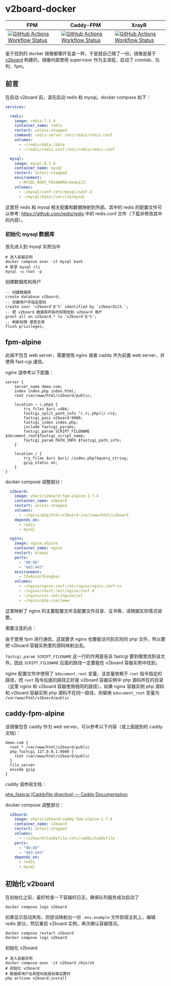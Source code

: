 # v2board-docker


| FPM | Caddy-FPM | XrayR |
|---|-----|---|
| [![GitHub Actions Workflow Status](https://img.shields.io/github/actions/workflow/status/waynelone/v2board-docker/fpm-docker-image.yml)](https://github.com/WayneLone/v2board-docker/actions/workflows/fpm-docker-image.yml) | [![GitHub Actions Workflow Status](https://img.shields.io/github/actions/workflow/status/waynelone/v2board-docker/caddy-fpm-docker-image.yml)](https://github.com/WayneLone/v2board-docker/actions/workflows/caddy-fpm-docker-image.yml) | [![GitHub Actions Workflow Status](https://img.shields.io/github/actions/workflow/status/waynelone/v2board-docker/xrayr-docker-image.yml)](https://github.com/WayneLone/v2board-docker/actions/workflows/xrayr-docker-image.yml) |

鉴于找到的 docker 镜像都像开盲盒一样，于是就自己搞了一份。镜像是基于 [v2board](https://github.com/v2board/v2board) 构建的，镜像内部使用 supervisor 作为主进程，启动了 crontab、队列、fpm。

## 前言

在启动 v2board 前，请先启动 redis 和 mysql。docker compose 如下：

```yaml
services:

  redis:
    image: redis:7.2.4
    container_name: redis
    restart: unless-stopped
    command: redis-server /etc/redis/redis.conf
    volumes:
      - ~/redis/data:/data
      - ~/redis/redis.conf:/etc/redis/redis.conf

  mysql:
    image: mysql:8.3.0
    container_name: mysql
    restart: unless-stopped
    environment:
      - MYSQL_ROOT_PASSWORD=demo123.
    volumes:
      - ~/mysql/conf:/etc/mysql/conf.d
      - ~/mysql/data:/var/lib/mysql
```

这里将 redis 和 mysql 相关配置和数据映射到外部。其中的 redis 的配置文件可以参考: <https://github.com/redis/redis> 中的 redis.conf 文件（下载并修改其中的内容）。

### 初始化 mysql 数据库

首先进入到 mysql 实例当中

```shell
# 进入容器实例
docker compose exec -it mysql bash
# 登录 mysql cli
mysql -u root -p
```

创建数据库和用户

```shell
-- 创建数据库
create database v2board;
-- 创建用户并指定密码
create user 'v2board'@'%' identified by 'v2board123.';
-- 把 v2board 数据库所有的权限给到 v2board 用户
grant all on v2board.* to 'v2board'@'%';
-- 刷新权限 使其生效
flush privileges;
```

## fpm-alpine

此镜不包含 web server，需要使用 nginx 或者 caddy 作为前置 web server，并使用 fast-cgi 通信。

nginx 请参考以下配置：

```nginx
server {
    server_name demo.com;
    index index.php index.html;
    root /var/www/html/v2board/public;

    location ~ \.php$ {
        try_files $uri =404;
        fastcgi_split_path_info ^(.+\.php)(/.+)$;
        fastcgi_pass v2board:9000;
        fastcgi_index index.php;
        include fastcgi_params;
        fastcgi_param SCRIPT_FILENAME $document_root$fastcgi_script_name;
        fastcgi_param PATH_INFO $fastcgi_path_info;
    }

    location / {
        try_files $uri $uri/ /index.php?$query_string;
        gzip_static on;
    }
}
```

docker compose 调整部分：

```yaml
  v2board:
    image: vkarz/v2board:fpm-alpine-1.7.4
    container_name: v2board
    restart: unless-stopped
    volumes:
      - ~/nginx/php/html/v2board:/var/www/html/v2board
    depends_on:
      - redis
      - mysql

  nginx:
    image: nginx:alpine
    container_name: nginx
    restart: always
    ports:
      - "80:80"
      - "443:443"
    environment:
      - TZ=Asia/Shanghai
    volumes:
      - ~/nginx/nginx.conf:/etc/nginx/nginx.conf:ro
      - ~/nginx/vhost:/etc/nginx/conf.d
      - ~/nginx/ssl:/etc/nginx/ssl
      - ~/nginx/php:/var/www
```

这里映射了 nginx 的主要配置文件及配置文件目录、证书等，请根据实际情况调整。

需要注意的点：

由于使用 fpm 进行通信，这就要求 nginx 也要能访问到实际的 php 文件，所以要把 v2board 容器实例里的源码映射出去。

`fastcgi_param SCRIPT_FILENAME` 这一行的作用是告诉 fastcgi 要到哪里找到该文件。因此 `SCRIPT_FILENAME` 后面的路径一定要能在 v2board 容器实例中找到。

nginx 配置文件中使用了 `$document_root` 变量，该变量依赖于 `root` 指令指定的路径，而 `root` 指令后面的路径正好是 v2board 容器实例中 php 源码所在的目录（这里 nginx 和 v2board 容器使用相同的路径）。如果 nginx 容器实例 php 源码和 v2board 容器实例 php 源码不在同一路径，则替换 `$document_root` 变量为 `/var/www/html/v2board/public `

## caddy-fpm-alpine

该镜像包含 caddy 作为 web server。可以参考以下内容（或上面提到的 caddy 文档）：

```nginx
demo.com {
  root * /var/www/html/v2board/public
  php_fastcgi 127.0.0.1:9000 {
    root /var/www/html/v2board/public
  }
  file_server
  encode gzip
}
```

caddy 请参阅文档：

[php_fastcgi (Caddyfile directive) &mdash; Caddy Documentation](https://caddyserver.com/docs/caddyfile/directives/php_fastcgi)

docker compose 调整部分：

```yaml
  v2board:
    image: vkarz/v2board:caddy-fpm-alpine-1.7.4
    container_name: v2board
    restart: unless-stopped
    volumes:
      - ~/v2board/Caddyfile:/etc/caddy/Caddyfile
    ports:
      - "80:80"
      - "443:443"
    depends_on:
      - redis
      - mysql
```

## 初始化 v2board

在初始化之前，最好检查一下容器的日志，确保队列服务成功启动了

```shell
docker compose logs v2board
```

如果显示启动失败，则尝试映射出一份 `.env.example` 文件到宿主机上，编辑 redis 部分。然后重启 v2board 实例，再次确认容器情况。

```shell
docker compose restart v2board
docker compose logs v2board
```

初始化 v2board

```shell
# 进入容器实例
docker compose exec -it v2board /bin/sh
# 初始化 v2board
# 数据库用户名和密码就是前面设置的
php artisan v2board:install
```

